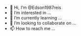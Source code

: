 - 👋 Hi, I’m @Edson1987reis
- 👀 I’m interested in ...
- 🌱 I’m currently learning ...
- 💞️ I’m looking to collaborate on ...
- 📫 How to reach me ...

<!---
Edson1987reis/Edson1987reis is a ✨ special ✨ repository because its `README.md` (this file) appears on your GitHub profile.
You can click the Preview link to take a look at your changes.
--->
